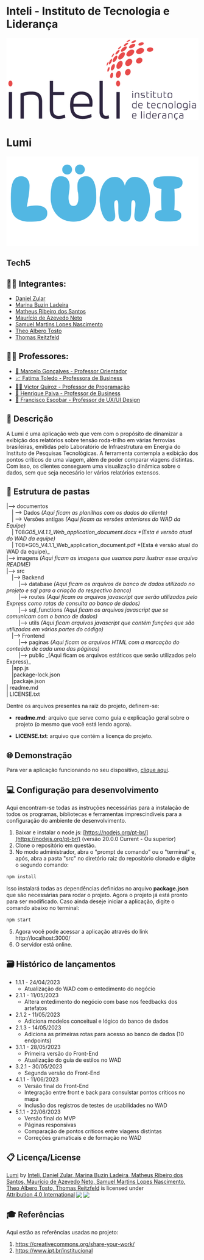 # Inteli - Instituto de Tecnologia e Liderança

<p align="center">
<a href= "https://www.inteli.edu.br/"><img src="./imagens/inteli.png" alt="Inteli - Instituto de Tecnologia e Liderança" border="0"></a>
</p>

# Lumi

<p align="center"><a href= "https://www.inteli.edu.br/"><img src="./imagens/lumi.png" border="0"></a></p>

## Tech5

## 👨‍🎓 Integrantes:

- <a href="https://www.linkedin.com/in/danielzular/">Daniel Zular</a>
- <a href="https://www.linkedin.com/in/marina-ladeira-867159269/">Marina Buzin Ladeira</a>
- <a href="https://www.linkedin.com/in/omatheusrsantos/">Matheus Ribeiro dos Santos</a>
- <a href="https://www.linkedin.com/in/mauricio-azevedo-neto/">Maurício de Azevedo Neto</a>
- <a href="https://www.linkedin.com/in/samuel-martins-lopes-nascimento-7a805526a/">Samuel Martins Lopes Nascimento</a>
- <a href="#">Theo Albero Tosto</a>
- <a href="https://www.linkedin.com/in/thomasreitzfeld/">Thomas Reitzfeld</a>

## 👨‍🏫 Professores:

- <a href="https://www.linkedin.com/in/marcelo-gon%C3%A7alves-phd-a550652/">🧭 Marcelo Gonçalves - Professor Orientador</a>
- <a href="https://www.linkedin.com/in/fatima-toledo/">📈 Fatima Toledo - Professora de Business</a>
- <a href="https://www.linkedin.com/in/victorbarq/">👨‍💻 Victor Quiroz - Professor de Programação</a>
- <a href="https://www.linkedin.com/in/henrique-mohallem-paiva-6854b460/">🧮 Henrique Paiva - Professor de Business</a>
- <a href="https://www.linkedin.com/in/francisco-escobar/">🎨 Francisco Escobar - Professor de UX/UI Design</a>

## 📝 Descrição

A Lumi é uma aplicação web que vem com o propósito de dinamizar a exibição dos relatórios sobre tensão roda-trilho em várias ferrovias brasileiras, emitidas pelo Laboratório de Infraestrutura em Energia do Instituto de Pesquisas Tecnológicas. A ferramenta contempla a exibição dos pontos críticos de uma viagem, além de poder comparar viagens distintas. Com isso, os clientes conseguem uma visualização dinâmica sobre o dados, sem que seja necesário ler vários relatórios extensos.

## 📁 Estrutura de pastas

|--> documentos<br>
&emsp;| --> Dados _(Aqui ficam as planilhas com os dados do cliente)_ <br>
&emsp;| --> Versões antigas _(Aqui ficam as versões anteriores do WAD da Equipe)_ <br>
&emsp;| T08*G05_V4.1.1_Web_application_document.docx \*(Esta é versão atual do WAD da equipe)*<br>
&emsp;| T08*G05_V4.1.1_Web_application_document.pdf *(Esta é versão atual do WAD da equipe)_<br>
|--> imagens _(Aqui ficam as imagens que usamos para ilustrar esse arquivo README)_<br>
|--> src<br>
&emsp;|--> Backend<br>
&emsp; &emsp;|--> database _(Aqui ficam os arquivos de banco de dados utilizado no projeto e sql para a criação do respectivo banco)_<br>
&emsp; &emsp;|--> routes _(Aqui ficam os arquivos javascript que serão utilizados pelo Express como rotas de consulta ao banco de dados)_<br>
&emsp; &emsp;|--> sql_functions _(Aqui ficam os arquivos javascript que se comunicam com o banco de dados)_<br>
&emsp; &emsp;|--> utils _(Aqui ficam arquivos javascript que contém funções que são utilizadas em várias partes do código)_<br>
&emsp;|--> Frontend<br>
&emsp; &emsp;|--> paginas _(Aqui ficam os arquivos HTML com a marcação do conteúdo de cada uma das páginas)_<br>
&emsp; &emsp;|--> public _(Aqui ficam os arquivos estáticos que serão utilizados pelo Express)\_<br>
&emsp;|app.js<br>
&emsp;|package-lock.json<br>
&emsp;|packaje.json<br>
| readme.md<br>
| LICENSE.txt

Dentre os arquivos presentes na raiz do projeto, definem-se:

- <b>readme.md</b>: arquivo que serve como guia e explicação geral sobre o projeto (o mesmo que você está lendo agora).

- <b>LICENSE.txt</b>: arquivo que contém a licença do projeto.

## 🌐 Demonstração

Para ver a aplicação funcionando no seu dispositivo, <a href="https://5mfdk2-3000.csb.app/">clique aqui</a>. <br>

## 💻 Configuração para desenvolvimento

Aqui encontram-se todas as instruções necessárias para a instalação de todos os programas, bibliotecas e ferramentas imprescindíveis para a configuração do ambiente de desenvolvimento.

1.  Baixar e instalar o node.js: [https://nodejs.org/pt-br/](https://nodejs.org/pt-br/) (versão 20.0.0 Current - Ou superior)
2.  Clone o repositório em questão.
3.  No modo administrador, abra o "prompt de comando" ou o "terminal" e, após, abra a pasta "src" no diretório raiz do repositório clonado e digite o segundo comando:

```sh
npm install
```

Isso instalará todas as dependências definidas no arquivo <b>package.json</b> que são necessárias para rodar o projeto. Agora o projeto já está pronto para ser modificado. Caso ainda deseje iniciar a aplicação, digite o comando abaixo no terminal:

```sh
npm start
```

5. Agora você pode acessar a aplicação através do link http://localhost:3000/
6. O servidor está online.

## 🗃 Histórico de lançamentos

- 1.1.1 - 24/04/2023
  - Atualização do WAD com o entedimento do negócio
- 2.1.1 - 11/05/2023
  - Altera entedimento do negócio com base nos feedbacks dos artefatos
- 2.1.2 - 11/05/2023
  - Adiciona modelos conceitual e lógico do banco de dados
- 2.1.3 - 14/05/2023
  - Adiciona as primeiras rotas para acesso ao banco de dados (10 endpoints)
- 3.1.1 - 28/05/2023
  - Primeira versão do Front-End
  - Atualização do guia de estilos no WAD
- 3.2.1 - 30/05/2023
  - Segunda versão do Front-End
- 4.1.1 - 11/06/2023
  - Versão final do Front-End
  - Integração entre front e back para consulstar pontos críticos no mapa
  - Inclusão dos registros de testes de usabilidades no WAD
- 5.1.1 - 22/06/2023
  - Versão final do MVP
  - Páginas responsivas
  - Comparação de pontos críticos entre viagens distintas
  - Correções gramaticais e de formação no WAD

## 📋 Licença/License

<p xmlns:cc="http://creativecommons.org/ns#" xmlns:dct="http://purl.org/dc/terms/"><a property="dct:title" rel="cc:attributionURL" href="https://github.com/2023M2T8-Inteli/Projeto5">Lumi</a> by <a rel="cc:attributionURL dct:creator" property="cc:attributionName" href="https://github.com/2023M2T8-Inteli/Projeto5">Inteli, Daniel Zular, Marina Buzin Ladeira, Matheus Ribeiro dos Santos, Maurício de Azevedo Neto, Samuel Martins Lopes Nascimento, Theo Albero Tosto, Thomas Reitzfeld</a> is licensed under <a href="http://creativecommons.org/licenses/by/4.0/?ref=chooser-v1" target="_blank" rel="license noopener noreferrer" style="display:inline-block;">Attribution 4.0 International<img style="height:22px!important;margin-left:3px;vertical-align:text-bottom;" src="https://mirrors.creativecommons.org/presskit/icons/cc.svg?ref=chooser-v1"><img style="height:22px!important;margin-left:3px;vertical-align:text-bottom;" src="https://mirrors.creativecommons.org/presskit/icons/by.svg?ref=chooser-v1"></a></p>

## 🎓 Referências

Aqui estão as referências usadas no projeto:

1. <https://creativecommons.org/share-your-work/>
2. <https://www.ipt.br/institucional>
